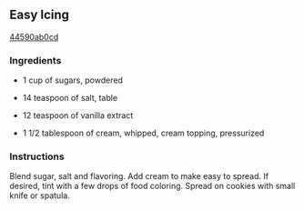 ## Easy Icing

[44590ab0cd](http://www.food.com/recipe/easy-icing-101480)

### Ingredients

 - 1 cup of sugars, powdered

 - 14 teaspoon of salt, table

 - 12 teaspoon of vanilla extract

 - 1 1/2 tablespoon of cream, whipped, cream topping, pressurized

### Instructions

Blend sugar, salt and flavoring. Add cream to make easy to spread. If desired, tint with a few drops of food coloring. Spread on cookies with small knife or spatula.